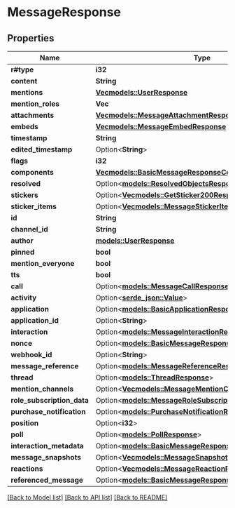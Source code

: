 # MessageResponse

## Properties

Name | Type | Description | Notes
------------ | ------------- | ------------- | -------------
**r#type** | **i32** |  | 
**content** | **String** |  | 
**mentions** | [**Vec<models::UserResponse>**](UserResponse.md) |  | 
**mention_roles** | **Vec<String>** |  | 
**attachments** | [**Vec<models::MessageAttachmentResponse>**](MessageAttachmentResponse.md) |  | 
**embeds** | [**Vec<models::MessageEmbedResponse>**](MessageEmbedResponse.md) |  | 
**timestamp** | **String** |  | 
**edited_timestamp** | Option<**String**> |  | [optional]
**flags** | **i32** |  | 
**components** | [**Vec<models::BasicMessageResponseComponentsInner>**](BasicMessageResponse_components_inner.md) |  | 
**resolved** | Option<[**models::ResolvedObjectsResponse**](ResolvedObjectsResponse.md)> |  | [optional]
**stickers** | Option<[**Vec<models::GetSticker200Response>**](get_sticker_200_response.md)> |  | [optional]
**sticker_items** | Option<[**Vec<models::MessageStickerItemResponse>**](MessageStickerItemResponse.md)> |  | [optional]
**id** | **String** |  | 
**channel_id** | **String** |  | 
**author** | [**models::UserResponse**](UserResponse.md) |  | 
**pinned** | **bool** |  | 
**mention_everyone** | **bool** |  | 
**tts** | **bool** |  | 
**call** | Option<[**models::MessageCallResponse**](MessageCallResponse.md)> |  | [optional]
**activity** | Option<[**serde_json::Value**](.md)> |  | [optional]
**application** | Option<[**models::BasicApplicationResponse**](BasicApplicationResponse.md)> |  | [optional]
**application_id** | Option<**String**> |  | [optional]
**interaction** | Option<[**models::MessageInteractionResponse**](MessageInteractionResponse.md)> |  | [optional]
**nonce** | Option<[**models::BasicMessageResponseNonce**](BasicMessageResponse_nonce.md)> |  | [optional]
**webhook_id** | Option<**String**> |  | [optional]
**message_reference** | Option<[**models::MessageReferenceResponse**](MessageReferenceResponse.md)> |  | [optional]
**thread** | Option<[**models::ThreadResponse**](ThreadResponse.md)> |  | [optional]
**mention_channels** | Option<[**Vec<models::MessageMentionChannelResponse>**](MessageMentionChannelResponse.md)> |  | [optional]
**role_subscription_data** | Option<[**models::MessageRoleSubscriptionDataResponse**](MessageRoleSubscriptionDataResponse.md)> |  | [optional]
**purchase_notification** | Option<[**models::PurchaseNotificationResponse**](PurchaseNotificationResponse.md)> |  | [optional]
**position** | Option<**i32**> |  | [optional]
**poll** | Option<[**models::PollResponse**](PollResponse.md)> |  | [optional]
**interaction_metadata** | Option<[**models::BasicMessageResponseInteractionMetadata**](BasicMessageResponse_interaction_metadata.md)> |  | [optional]
**message_snapshots** | Option<[**Vec<models::MessageSnapshotResponse>**](MessageSnapshotResponse.md)> |  | [optional]
**reactions** | Option<[**Vec<models::MessageReactionResponse>**](MessageReactionResponse.md)> |  | [optional]
**referenced_message** | Option<[**models::BasicMessageResponse**](BasicMessageResponse.md)> |  | [optional]

[[Back to Model list]](../README.md#documentation-for-models) [[Back to API list]](../README.md#documentation-for-api-endpoints) [[Back to README]](../README.md)


